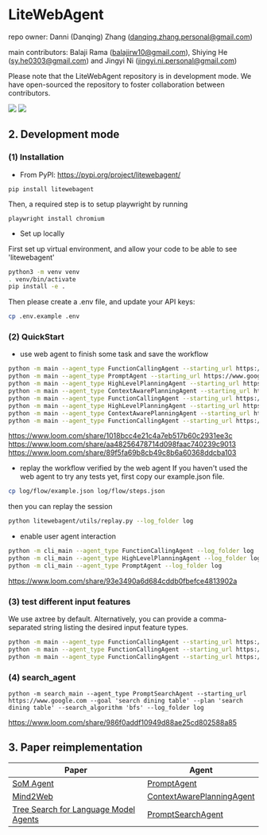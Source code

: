 # LiteWebAgent
repo owner: Danni (Danqing) Zhang (danqing.zhang.personal@gmail.com)

main contributors: Balaji Rama (balajirw10@gmail.com), Shiying He (sy.he0303@gmail.com) and Jingyi Ni (jingyi.ni.personal@gmail.com)

Please note that the LiteWebAgent repository is in development mode. We have open-sourced the repository to foster collaboration between contributors.

<a href='https://danqingz.github.io/blog/2024/08/22/LiteWebAgent.html'><img src='https://img.shields.io/badge/BLOG-181717?logo=github&logoColor=white'></a>
<a href='https://litewebagent.readthedocs.io/en/latest/'><img src='https://img.shields.io/badge/Documentation-green'></a>

## 2. Development mode
### (1) Installation
* From PyPI: https://pypi.org/project/litewebagent/
```
pip install litewebagent 
```
Then, a required step is to setup playwright by running
```
playwright install chromium
```
* Set up locally

First set up virtual environment, and allow your code to be able to see 'litewebagent'
```bash
python3 -m venv venv
. venv/bin/activate
pip install -e .
```
Then please create a .env file, and update your API keys:

```bash
cp .env.example .env
```

### (2) QuickStart
* use web agent to finish some task and save the workflow
```bash
python -m main --agent_type FunctionCallingAgent --starting_url https://www.google.com --goal 'search dining table' --plan 'search dining table' --log_folder log
python -m main --agent_type PromptAgent --starting_url https://www.google.com --goal 'search dining table' --plan 'search dining table' --log_folder log
python -m main --agent_type HighLevelPlanningAgent --starting_url https://www.airbnb.com --goal "set destination as San Francisco, then search the results" --plan "(1) enter the 'San Francisco' as destination, (2) and click search" --log_folder log
python -m main --agent_type ContextAwarePlanningAgent --starting_url https://www.google.com --goal 'search dining table' --plan 'search dining table' --log_folder log
python -m main --agent_type FunctionCallingAgent --starting_url https://www.google.com --goal 'Find the pdf of the paper "GPT-4V(ision) is a Generalist Web Agent, if Grounded"' --plan 'Find the pdf of the paper "GPT-4V(ision) is a Generalist Web Agent, if Grounded"' --log_folder log
python -m main --agent_type HighLevelPlanningAgent --starting_url https://www.google.com --goal 'Find the pdf of the paper "GPT-4V(ision) is a Generalist Web Agent, if Grounded"' --plan 'Find the pdf of the paper "GPT-4V(ision) is a Generalist Web Agent, if Grounded"' --log_folder log
python -m main --agent_type ContextAwarePlanningAgent --starting_url https://www.google.com --goal 'Find the pdf of the paper "GPT-4V(ision) is a Generalist Web Agent, if Grounded"' --plan 'Find the pdf of the paper "GPT-4V(ision) is a Generalist Web Agent, if Grounded"' --log_folder log
python -m main --agent_type FunctionCallingAgent --starting_url https://www.google.com --goal 'Find the pdf of the paper "GPT-4V(ision) is a Generalist Web Agent, if Grounded"' --plan 'Find the pdf of the paper "GPT-4V(ision) is a Generalist Web Agent, if Grounded"' --log_folder log
```
https://www.loom.com/share/1018bcc4e21c4a7eb517b60c2931ee3c
https://www.loom.com/share/aa48256478714d098faac740239c9013
https://www.loom.com/share/89f5fa69b8cb49c8b6a60368ddcba103

* replay the workflow verified by the web agent
If you haven't used the web agent to try any tests yet, first copy our example.json file.
```bash
cp log/flow/example.json log/flow/steps.json 
```
then you can replay the session
```bash
python litewebagent/utils/replay.py --log_folder log
```
* enable user agent interaction

```bash
python -m cli_main --agent_type FunctionCallingAgent --log_folder log
python -m cli_main --agent_type HighLevelPlanningAgent --log_folder log
python -m cli_main --agent_type PromptAgent --log_folder log
```

https://www.loom.com/share/93e3490a6d684cddb0fbefce4813902a

### (3) test different input features
We use axtree by default. Alternatively, you can provide a comma-separated string listing the desired input feature types.
```bash
python -m main --agent_type FunctionCallingAgent --starting_url https://www.airbnb.com --goal 'set destination as San Francisco, then search the results' --plan '(1) enter the "San Francisco" as destination, (2) and click search' --log_folder log
python -m main --agent_type FunctionCallingAgent --starting_url https://www.airbnb.com --goal 'set destination as San Francisco, then search the results' --plan '(1) enter the "San Francisco" as destination, (2) and click search' --features interactive_elements --log_folder log
python -m main --agent_type FunctionCallingAgent --starting_url https://www.airbnb.com --goal 'set destination as San Francisco, then search the results' --plan '(1) enter the "San Francisco" as destination, (2) and click search' --features axtree,interactive_elements --log_folder log
```

### (4) search_agent
```
python -m search_main --agent_type PromptSearchAgent --starting_url https://www.google.com --goal 'search dining table' --plan 'search dining table' --search_algorithm 'bfs' --log_folder log
```

https://www.loom.com/share/986f0addf10949d88ae25cd802588a85

## 3. Paper reimplementation
| Paper                                                                    | Agent                                                                                                                                                  |
|--------------------------------------------------------------------------|--------------------------------------------------------------------------------------------------------------------------------------------------------|
| [SoM Agent](https://github.com/web-arena-x/visualwebarena)               | [PromptAgent](https://github.com/PathOnAI/LiteWebAgent/blob/main/litewebagent/agents/PromptAgents/PromptAgent.py)                                      |
| [Mind2Web](https://osu-nlp-group.github.io/Mind2Web/)                    | [ContextAwarePlanningAgent](https://github.com/PathOnAI/LiteWebAgent/blob/main/litewebagent/agents/FunctionCallingAgents/ContextAwarePlanningAgent.py) |
| [Tree Search for Language Model Agents](https://jykoh.com/search-agents) | [PromptSearchAgent](https://github.com/PathOnAI/LiteWebAgent/blob/main/litewebagent/agents/SearchAgents/PromptSearchAgent.py)                          |

